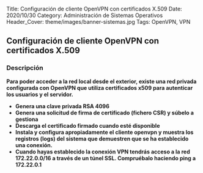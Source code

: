 Title: Configuración de cliente OpenVPN con certificados X.509
Date: 2020/10/30
Category: Administración de Sistemas Operativos
Header_Cover: theme/images/banner-sistemas.jpg
Tags: OpenVPN, VPN

## Configuración de cliente OpenVPN con certificados X.509

### Descripción

**Para poder acceder a la red local desde el exterior, existe una red privada configurada con OpenVPN que utiliza certificados x509 para autenticar los usuarios y el servidor.**

- **Genera una clave privada RSA 4096**
- **Genera una solicitud de firma de certificado (fichero CSR) y súbelo a gestiona**
- **Descarga el certificado firmado cuando esté disponible**
- **Instala y configura apropiadamente el cliente openvpn y muestra los registros (logs) del sistema que demuestren que se ha establecido una conexión.**
- **Cuando hayas establecido la conexión VPN tendrás acceso a la red 172.22.0.0/16 a través de un túnel SSL. Compruébalo haciendo ping a 172.22.0.1**
